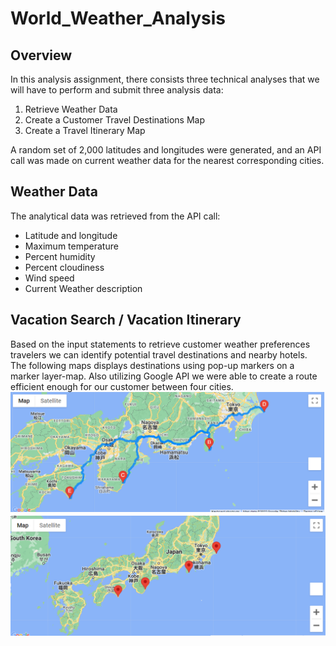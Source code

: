 # World_Weather_Analysis
## Overview
In this analysis assignment, there consists three technical analyses that we will have to perform and submit three analysis data:

1. Retrieve Weather Data
2. Create a Customer Travel Destinations Map
3. Create a Travel Itinerary Map

A random set of 2,000 latitudes and longitudes were generated, and an API call was made on current weather data for the nearest corresponding cities.

## Weather Data
The analytical data was retrieved from the API call:

- Latitude and longitude
- Maximum temperature
- Percent humidity
- Percent cloudiness
- Wind speed
- Current Weather description

## Vacation Search / Vacation Itinerary
Based on the input statements to retrieve customer weather preferences travelers we can identify potential travel destinations and nearby hotels. The following maps displays destinations using pop-up markers on a marker layer-map. Also utilizing Google API we were able to create a route efficient enough for our customer between four cities.
![alt text](https://github.com/edyi8001/World_Weather_Analysis/blob/main/Vacation_Itinerary/WeatherPy_travel_map.png)
![alt text](https://github.com/edyi8001/World_Weather_Analysis/blob/main/Vacation_Itinerary/WeatherPy_travel_map_markers.png)
